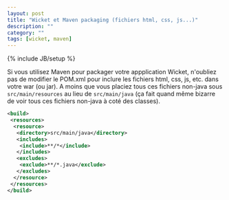 ```yaml
---
layout: post
title: "Wicket et Maven packaging (fichiers html, css, js...)"
description: ""
category: ""
tags: [wicket, maven]
---
```

{% include JB/setup %}

Si vous utilisez Maven pour packager votre appplication Wicket, n'oubliez pas de modifier le POM.xml pour inclure les fichiers html, css, js, etc. dans votre war (ou jar).
A moins que vous placiez tous ces fichiers non-java sous `src/main/resources` au lieu de `src/main/java` (ça fait quand même bizarre de voir tous ces fichiers non-java à coté des classes).

<!-- more -->

```xml
<build>
 <resources>
  <resource>
   <directory>src/main/java</directory>
   <includes>
    <include>**/*</include>
   </includes>
   <excludes>
    <exclude>**/*.java</exclude>
   </excludes>
  </resource>
 </resources>
</build>
```
